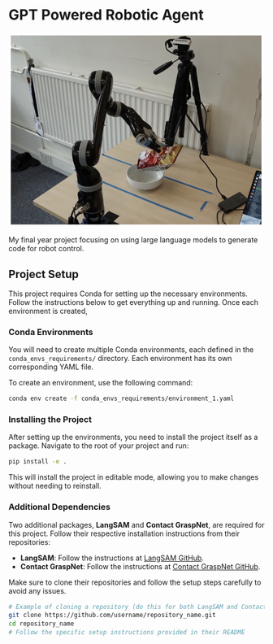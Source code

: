 # GPT Powered Robotic Agent

![Robot in Action](./example_images/robot_gpt.png)

My final year project focusing on using large language models to generate code for robot control.

## Project Setup

This project requires Conda for setting up the necessary environments. Follow the instructions below to get everything up and running.
Once each environment is created, 

### Conda Environments

You will need to create multiple Conda environments, each defined in the `conda_envs_requirements/` directory. Each environment has its own corresponding YAML file.

To create an environment, use the following command:

```bash
conda env create -f conda_envs_requirements/environment_1.yaml
```

### Installing the Project

After setting up the environments, you need to install the project itself as a package. Navigate to the root of your project and run:

```bash
pip install -e .
```

This will install the project in editable mode, allowing you to make changes without needing to reinstall.

### Additional Dependencies

Two additional packages, **LangSAM** and **Contact GraspNet**, are required for this project. Follow their respective installation instructions from their repositories:

- **LangSAM**: Follow the instructions at [LangSAM GitHub](https://github.com/luca-medeiros/lang-segment-anything).
- **Contact GraspNet**: Follow the instructions at [Contact GraspNet GitHub](https://github.com/NVlabs/contact_graspnet).

Make sure to clone their repositories and follow the setup steps carefully to avoid any issues.

```bash
# Example of cloning a repository (do this for both LangSAM and Contact GraspNet)
git clone https://github.com/username/repository_name.git
cd repository_name
# Follow the specific setup instructions provided in their README
```
